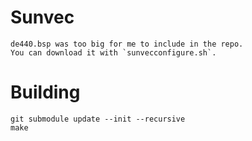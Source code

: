 # Sunvec
    de440.bsp was too big for me to include in the repo.
    You can download it with `sunvecconfigure.sh`.

# Building

    git submodule update --init --recursive
    make
